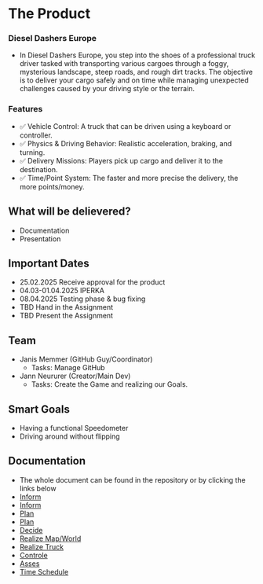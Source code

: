 
# The Product
### Diesel Dashers Europe
* In Diesel Dashers Europe, you step into the shoes of a professional truck driver tasked with transporting various cargoes through a foggy, mysterious landscape, steep roads, and rough dirt tracks. The objective is to deliver your cargo safely and on time while managing unexpected challenges caused by your driving style or the terrain.

### Features
 * ✅ Vehicle Control: A truck that can be driven using a keyboard or controller.
 * ✅ Physics & Driving Behavior: Realistic acceleration, braking, and turning.
 * ✅ Delivery Missions: Players pick up cargo and deliver it to the destination.
 * ✅ Time/Point System: The faster and more precise the delivery, the more points/money.  

## What will be delievered?
* Documentation
* Presentation
 
## Important Dates
* 25.02.2025 Receive approval for the product
* 04.03-01.04.2025 IPERKA
* 08.04.2025 Testing phase & bug fixing
* TBD Hand in the Assignment
* TBD Present the Assignment

## Team
* Janis Memmer (GitHub Guy/Coordinator)
  * Tasks: Manage GitHub
* Jann Neururer (Creator/Main Dev)
  * Tasks: Create the Game and realizing our Goals.
 
## Smart Goals
* Having a functional Speedometer
* Driving around without flipping

 ## Documentation
* The whole document can be found in the repository or by clicking the links below
 * [Inform](https://github.com/Jann08/m431_pe24c_Diesel_Dashers_Europe/blob/main/01_Documentation/00_Proposal.md)
  * [Inform](https://github.com/Jann08/m431_pe24c_Diesel_Dashers_Europe/blob/main/01_Documentation/01_Inform.md)
  * [Plan](https://github.com/Jann08/m431_pe24c_Diesel_Dashers_Europe/blob/main/01_Documentation/02_Plan.md)
  * [Plan](https://github.com/Jann08/m431_pe24c_Diesel_Dashers_Europe/blob/main/01_Documentation/Time_Schedule.md)
  * [Decide](https://github.com/Jann08/m431_pe24c_Diesel_Dashers_Europe/blob/main/01_Documentation/03_Decide.md)
  * [Realize Map/World](https://github.com/Jann08/m431_pe24c_Diesel_Dashers_Europe/blob/main/01_Documentation/04_Realize_Map.md)
  * [Realize Truck](https://github.com/Jann08/m431_pe24c_Diesel_Dashers_Europe/blob/main/01_Documentation/04_Realize_Truck.md)
  * [Controle](https://github.com/Jann08/m431_pe24c_Diesel_Dashers_Europe/blob/main/01_Documentation/05_Control.md)
  * [Asses](https://github.com/Jann08/m431_pe24c_Diesel_Dashers_Europe/blob/main/01_Documentation/06_Assess.md)
  * [Time Schedule](https://github.com/Jann08/m431_pe24c_Diesel_Dashers_Europe/blob/main/01_Documentation/Time_Schedule.md)



